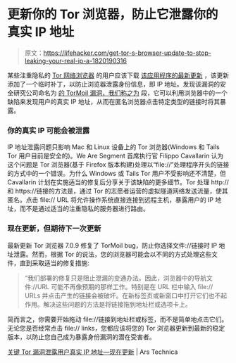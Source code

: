 # 更新你的 Tor 浏览器，防止它泄露你的真实 IP 地址

> 原文：<https://lifehacker.com/get-tor-s-browser-update-to-stop-leaking-your-real-ip-a-1820190316>

某些注重隐私的 [Tor 网络浏览器](https://lifehacker.com/what-is-tor-and-should-i-use-it-1527891029) 的用户应该下载 [该应用程序的最新更新](https://blog.torproject.org/tor-browser-709-released) ，该更新添加了一个临时补丁，以防止浏览器泄露身份信息，即 IP 地址。发现该漏洞的安全研究公司命名为 [的 TorMoil 漏洞，我们称之为](https://www.wearesegment.com/news/the-tormoil-bug-torbrowser-critical-security-vulnerability/) 段，它可以利用浏览器中的一个缺陷来发现用户的真实 IP 地址，从而在匿名浏览器点击特定类型的链接时将其暴露。



### **你的真实 IP 可能会被泄露**

IP 地址泄露问题只影响 Mac 和 Linux 设备上的 Tor 浏览器(Windows 和 Tails Tor 用户目前是安全的)。We Are Segment 首席执行官 Filippo Cavallarin 认为这个问题是 Tor 浏览器(基于 Firefox 版本构建)处理以“file://”处理程序开头的链接的方式中的一个错误。为什么 Windows 或 Tails Tor 用户不受影响还不清楚，但 Cavallarin 计划在实施适当的修复后分享关于该缺陷的更多细节。Tor 处理 http://和 https://链接的方法是，通过 Tor 的志愿者运营的虚拟隧道网络发送流量，使其匿名。点击 file:// URL 将允许操作系统直接连接到远程主机，暴露用户的 IP 地址，而不是通过适当的注重隐私的服务器进行路由。

### **现在更新，但期待下一次更新**

最新更新 Tor 浏览器 7.0.9 修复了 TorMoil bug，防止你选择文件://链接时 IP 地址泄露。然而，根据 Tor 的说法，您的浏览器可能会以不同的方式处理这些文件，直到采取适当的修复措施:

> “我们部署的修复只是阻止泄漏的变通办法。因此，浏览器中的导航文件://URL 可能不再像预期的那样工作。特别是在 URL 栏中输入 file:// URLs 并点击产生的链接会被破坏。在新标签页或新窗口中打开它们也不起作用。解决这些问题的方法是将链接拖到地址栏或选项卡上。

简而言之，你需要开始拖动 file://链接到地址栏或标签，而不是简单地点击它们。无论您是否经常点击 file:// links，您都应该将您的 Tor 浏览器更新到最新的稳定版本，以防止您自己成为暴露身份漏洞的潜在受害者。

[关键 Tor 漏洞泄露用户真实 IP 地址—现在更新](https://arstechnica.com/information-technology/2017/11/critical-tor-flaw-leaks-users-real-ip-address-update-now/) | Ars Technica